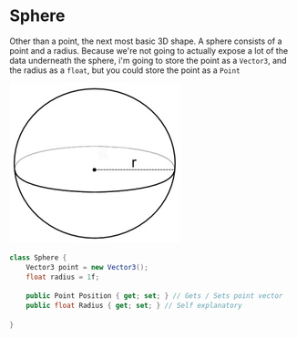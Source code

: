 # Sphere

Other than a point, the next most basic 3D  shape. A sphere consists of a point and a radius. Because we're not going to actually expose a lot of the data underneath the sphere, i'm going to store the point as a ```Vector3```, and the radius as a ```float```, but you could store the point as a ```Point```

![SPHERE](sphere.jpg)


```cs
class Sphere {
    Vector3 point = new Vector3();
    float radius = 1f;
    
    public Point Position { get; set; } // Gets / Sets point vector
    public float Radius { get; set; } // Self explanatory
    
}
```